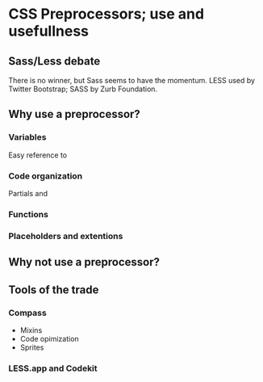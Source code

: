 # CSS Preprocessors; use and usefullness

## Sass/Less debate
There is no winner, but Sass seems to have the momentum. 
LESS used by Twitter Bootstrap; SASS by Zurb Foundation.

## Why use a preprocessor?

### Variables
Easy reference to 

### Code organization
Partials and 

### Functions

### Placeholders and extentions

## Why not use a preprocessor?

## Tools of the trade

### Compass

* Mixins
* Code opimization
* Sprites

### LESS.app and Codekit




